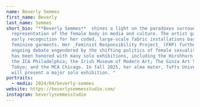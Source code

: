 ```yaml
---
name: Beverly Semmes
first_name: Beverly
last_name: Semmes
short_bio: "**Beverly Semmes**  shines a light on the paradoxes surrounding the
  representation of the female body in media and culture. The artist gained
  early recognition for her coded, large-scale fabric installations based on
  feminine garments. Her _Feminist Responsibility Project_ (FRP) furthers the
  ongoing debate engendered by the shifting politics of female sexuality. Semmes
  has been honored with many solo exhibitions, including the Hirshhorn Museum;
  the ICA Philadelphia; the Irish Museum of Modern Art; The Ginza Art Space,
  Tokyo; and the MCA Chicago. In fall 2025, her alma mater, Tufts University,
  will present a major solo exhibition. "
portraits:
  - media: 2024/04/beverly-semmes
website: https://beverlysemmesstudio.com/
instagram: beverlysemmesstudio
---
```

